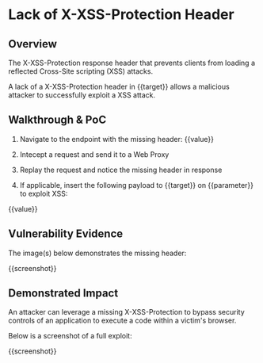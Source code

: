# Lack of X-XSS-Protection Header

## Overview

<!--
Provide a 1-2 sentence description - see http://cveproject.github.io/docs/content/key-details-phrasing.pdf for tips

This format is a good guide:
[VULNTYPE] in [COMPONENT] in [APPLICATION] allows [ATTACKER] to [IMPACT] via [VECTOR] 
-->

The X-XSS-Protection response header that prevents clients from loading a reflected Cross-Site scripting (XSS) attacks.

A lack of a X-XSS-Protection header in {{target}} allows a malicious attacker to successfully exploit a XSS attack.

## Walkthrough & PoC

<!--
Provide a step-by-step walkthrough on how to access the vulnerable injection point, and how to exploit the vulnerability.

Adding a dot-pointed walkthrough with relevant screenshots will speed triage time and result in faster rewards!
-->

1. Navigate to the endpoint with the missing header: {{value}}

1. Intecept a request and send it to a Web Proxy

1. Replay the request and notice the missing header in response

1. If applicable, insert the following payload to {{target}} on {{parameter}} to exploit XSS:

{{value}}


## Vulnerability Evidence

<!--
Your submission MUST include evidence of the vulnerability and not be theoretical in nature.
-->

The image(s) below demonstrates the missing header:

{{screenshot}}

## Demonstrated Impact

<!--
Provide a full Proof of Concept here.
--> 

An attacker can leverage a missing X-XSS-Protection to bypass security controls of an application to execute a code within a victim's browser.

Below is a screenshot of a full exploit: 

{{screenshot}}

